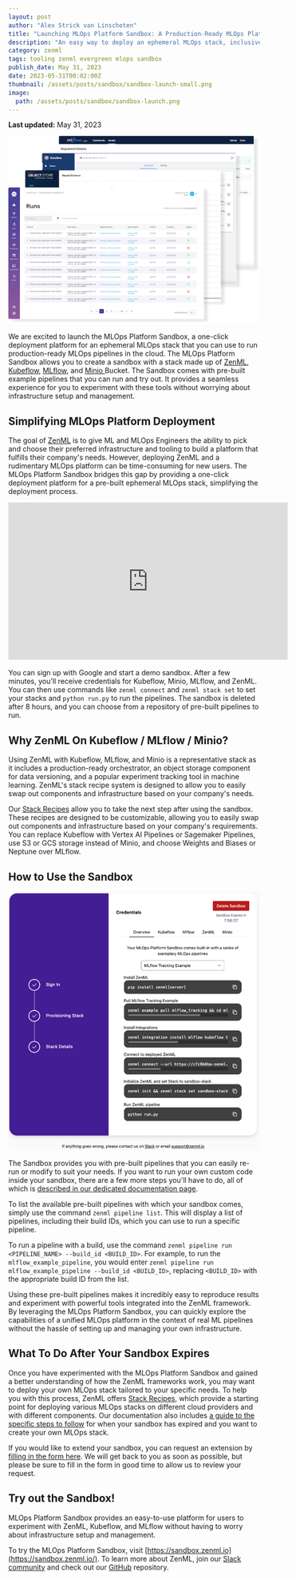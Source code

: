 ```yaml
---
layout: post
author: "Alex Strick van Linschoten"
title: "Launching MLOps Platform Sandbox: A Production-Ready MLOps Platform in an Ephemeral Environment"
description: "An easy way to deploy an ephemeral MLOps stack, inclusive of ZenML, Kubeflow, MLflow, and Minio Bucket. This one-stop sandbox provides users an interactive playground to explore pre-built pipelines and effortlessly experiment with various MLOps tools, without the burden of infrastructure setup and management."
category: zenml
tags: tooling zenml evergreen mlops sandbox
publish_date: May 31, 2023
date: 2023-05-31T00:02:00Z
thumbnail: /assets/posts/sandbox/sandbox-launch-small.png
image:
  path: /assets/posts/sandbox/sandbox-launch.png
---
```


**Last updated:** May 31, 2023

![Screenshots of the MLOps Platform Sandbox](/assets/posts/sandbox/sandbox-launch.png)

We are excited to launch the MLOps Platform Sandbox, a one-click deployment platform for an ephemeral MLOps stack that you can use to run production-ready MLOps pipelines in the cloud. The MLOps Platform Sandbox allows you to create a sandbox with a stack made up of [ZenML](https://zenml.io/), [Kubeflow](https://www.kubeflow.org/), [MLflow](https://mlflow.org/), and [Minio ](https://min.io/) Bucket. The Sandbox comes with pre-built example pipelines that you can run and try out. It provides a seamless experience for you to experiment with these tools without worrying about infrastructure setup and management.

## Simplifying MLOps Platform Deployment

The goal of [ZenML](https://www.zenml.io) is to give ML and MLOps Engineers the ability to pick and choose their preferred infrastructure and tooling to build a platform that fulfills their company's needs. However, deploying ZenML and a rudimentary MLOps platform can be time-consuming for new users. The MLOps Platform Sandbox bridges this gap by providing a one-click deployment platform for a pre-built ephemeral MLOps stack, simplifying the deployment process.

<div class="embed-responsive embed-responsive-16by9 mb-5">
  <iframe width="560" height="315" src="https://www.youtube-nocookie.com/embed/4oGF_utgJtE" title="YouTube video player" frameborder="0" allow="accelerometer; autoplay; clipboard-write; encrypted-media; gyroscope; picture-in-picture" allowfullscreen></iframe>
</div>

You can sign up with Google and start a demo sandbox. After a few minutes, you'll receive credentials for Kubeflow, Minio, MLflow, and ZenML. You can then use commands like `zenml connect` and `zenml stack set` to set your stacks and `python run.py` to run the pipelines. The sandbox is deleted after 8 hours, and you can choose from a repository of pre-built pipelines to run.

## Why ZenML On Kubeflow / MLflow / Minio?

Using ZenML with Kubeflow, MLflow, and Minio is a representative stack as it
includes a production-ready orchestrator, an object storage component for data
versioning, and a popular experiment tracking tool in machine learning. ZenML's
stack recipe system is designed to allow you to easily swap out components and
infrastructure based on your company's needs.

Our [Stack Recipes](https://github.com/zenml-io/mlops-stacks) allow you to take
the next step after using the sandbox. These recipes are designed to be customizable, allowing you to easily swap out
components and infrastructure based on your company's requirements. You can
replace Kubeflow with Vertex AI Pipelines or Sagemaker Pipelines, use S3 or GCS
storage instead of Minio, and choose Weights and Biases or Neptune over MLflow.

## How to Use the Sandbox

![Screenshot of the MLOps Platform Sandbox](/assets/posts/sandbox/zenml_sandbox_step_3_commands.png)

The Sandbox provides you with pre-built pipelines that you can easily re-run or modify to suit your needs. If you want to run your own custom code inside your sandbox, there are a few more steps you'll have to do, all of which is [described in our dedicated documentation page](https://docs.zenml.io/user-guide/advanced-guide/sandbox).

To list the available pre-built pipelines with which your sandbox comes, simply use the command `zenml pipeline list`. This will display a list of pipelines, including their build IDs, which you can use to run a specific pipeline.

To run a pipeline with a build, use the command `zenml pipeline run <PIPELINE_NAME> --build_id <BUILD_ID>`. For example, to run the `mlflow_example_pipeline`, you would enter `zenml pipeline run mlflow_example_pipeline --build_id <BUILD_ID>`, replacing `<BUILD_ID>` with the appropriate build ID from the list.

Using these pre-built pipelines makes it incredibly easy to reproduce results and experiment with powerful tools integrated into the ZenML framework. By leveraging the MLOps Platform Sandbox, you can quickly explore the capabilities of a unified MLOps platform in the context of real ML pipelines without the hassle of setting up and managing your own infrastructure.

## What To Do After Your Sandbox Expires

Once you have experimented with the MLOps Platform Sandbox and gained a better
understanding of how the ZenML frameworks work, you may want to deploy your own
MLOps stack tailored to your specific needs. To help you with this process,
ZenML offers [Stack Recipes](https://github.com/zenml-io/mlops-stacks), which
provide a starting point for deploying various MLOps stacks on different cloud
providers and with different components. Our documentation also includes [a
guide to the specific steps to
follow](https://docs.zenml.io/platform-guide/set-up-your-mlops-platform/deploy-and-set-up-a-cloud-stack/deploy-a-stack-post-sandbox)
for when your sandbox has expired and you want
to create your own MLOps stack.

If you would like to extend your sandbox, you can request an extension by
[filling in the form here](https://zenml.io/extend-sandbox). We will get back to
you as soon as possible, but please be sure to fill in the form in good time to
allow us to review your request.

## Try out the Sandbox!

MLOps Platform Sandbox provides an easy-to-use platform for users to experiment with ZenML, Kubeflow, and MLflow without having to worry about infrastructure setup and management.

To try the MLOps Platform Sandbox, visit
[https://sandbox.zenml.io](https://sandbox.zenml.io/). To learn more about
ZenML, join our [Slack community](https://zenml.io/slack) and check out our
[GitHub](https://github.com/zenml-io/zenml) repository.

